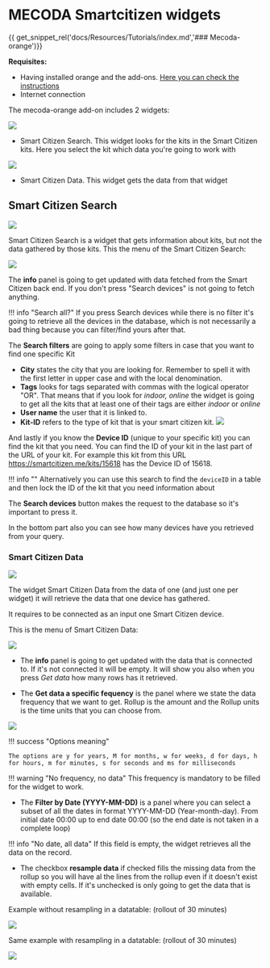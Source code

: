 # MECODA Smartcitizen widgets



{{ get_snippet_rel('docs/Resources/Tutorials/index.md','### Mecoda-orange')}}


**Requisites:**

* Having installed orange and the add-ons. [Here you can check the instructions](/Resources/Tutorials/Configure%20Orange%20Data%20Analysis.md)
* Internet connection

The mecoda-orange add-on includes 2 widgets:

![](https://i.imgur.com/mJ3hdYf.png)

* Smart Citizen Search. This widget looks for the kits in the Smart Citizen kits. Here you select the kit which data you're going to work with

![](https://i.imgur.com/HNGLmeB.png)

* Smart Citizen Data. This widget gets the data from that widget

## Smart Citizen Search

![](https://i.imgur.com/mJ3hdYf.png)

Smart Citizen Search is a widget that gets information about kits, but not the data gathered by those kits. This the menu of the Smart Citizen Search:

![](https://i.imgur.com/H2OGEBv.png)

The **info** panel is going to get updated with data fetched from the Smart Citizen back end. If you don't press "Search devices" is not going to fetch anything. 

!!! info "Search all?"
	If you press Search devices while there is no filter it's going to retrieve all the devices in the database, which is not necessarily a bad thing because you can filter/find yours after that. 

The **Search filters** are going to apply some filters in case that you want to find one specific Kit

* **City** states the city that you are looking for. Remember to spell it with the first letter in upper case and with the local denomination. 
* **Tags** looks for tags separated with commas with the logical operator "OR". That means that if you look for _indoor, online_ the widget is going to get all the kits that at least one of their tags are either _indoor_ or _online_
* **User name** the user that it is linked to. 
* **Kit-ID** refers to the type of kit that is your smart citizen kit. 
![](https://i.imgur.com/4aeaKhP.png)

And lastly if you know the **Device ID** (unique to your specific kit) you can find the kit that you need. You can find the ID of your kit in the last part of the URL of your kit. For example this kit from this URL https://smartcitizen.me/kits/15618 has the Device ID of 15618.

!!! info ""
	Alternatively you can use this search to find the `deviceID` in a table and then lock the ID of the kit that you need information about

The **Search devices** button makes the request to the database so it's important to press it. 

In the bottom part also you can see how many devices have you retrieved from your query. 

### Smart Citizen Data

![](https://i.imgur.com/HNGLmeB.png)

The widget Smart Citizen Data from the data of one (and just one per widget) it will retrieve the data that one device has gathered. 

It requires to be connected as an input one Smart Citizen device. 

This is the menu of Smart Citizen Data:

![](https://i.imgur.com/vLQySNB.png)

* The **info** panel is going to get updated with the data that is connected to. If it's not connected it will be empty. It will show you also when you press _Get data_ how many rows has it retrieved. 

* The **Get data a specific fequency** is the panel where we state the data frequency that we want to get. Rollup is the amount and the Rollup units is the time units that you can choose from.

![](https://i.imgur.com/xAgiWG7.png)

!!! success "Options meaning"

	The options are y for years, M for months, w for weeks, d for days, h for hours, m for minutes, s for seconds and ms for milliseconds

!!! warning "No frequency, no data"
	This frequency is mandatory to be filled for the widget to work. 

* The **Filter by Date (YYYY-MM-DD)** is a panel where you can select a subset of all the dates in format YYYY-MM-DD (Year-month-day). From initial date 00:00 up to end date 00:00 (so the end date is not taken in a complete loop) 

!!! info "No date, all data"
	If this field is empty, the widget retrieves all the data on the record.

* The checkbox **resample data** if checked fills the missing data from the rollup so you will have al the lines from the rollup even if it doesn't exist with empty cells. If it's unchecked is only going to get the data that is available.

Example without resampling in a datatable: (rollout of 30 minutes)

![](https://i.imgur.com/C3R2mqU.png)

Same example with resampling in a datatable: (rollout of 30 minutes)

![](https://i.imgur.com/WQsnbro.png)
